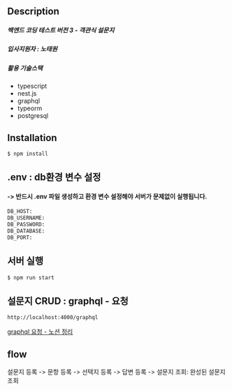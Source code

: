 
## Description

##### 백엔드 코딩 테스트 버전 3 - 객관식 설문지
##### 입사지원자 : 노태원
##### 활용 기술스택
- typescript
- nest.js
- graphql
- typeorm
- postgresql

## Installation

```bash
$ npm install
```

## .env :  db환경 변수 설정
#### -> 반드시 .env 파일 생성하고 환경 변수 설정해야 서버가 문제없이 실행됩니다.
```bash
DB_HOST: 
DB_USERNAME: 
DB_PASSWORD: 
DB_DATABASE: 
DB_PORT:
```

## 서버 실행

```bash
$ npm run start
```

## 설문지 CRUD : graphql - 요청
```bash
http://localhost:4000/graphql
```
<a href="https://www.notion.so/3-20de16e08df947a1909ca22546d3e571">graphql 요청 - 노션 정리</a>

## flow
 설문지 등록 -> 문항 등록 -> 선택지 등록 -> 답변 등록 -> 설문지 조회: 완성된 설문지 조회

